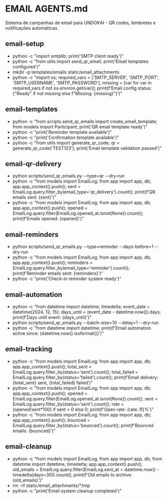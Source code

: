 # EMAIL AGENTS.md

Sistema de campanhas de email para UNDOKAI - QR codes, lembretes e notificações automáticas.

## email-setup

- python -c "import smtplib; print('SMTP client ready')"
- python -c "from utils import send_qr_email; print('Email templates configured')"
- mkdir -p templates/emails static/email_attachments
- python -c "import os; required_vars = ['SMTP_SERVER', 'SMTP_PORT', 'SMTP_USERNAME', 'SMTP_PASSWORD']; missing = [var for var in required_vars if not os.environ.get(var)]; print(f'Email config status: {\"Ready\" if not missing else f\"Missing: {missing}\"}')"

## email-templates

- python -c "from scripts.send_qr_emails import create_email_template; from models import Participant; print('QR email template ready')"
- python -c "print('Reminder template available')"
- python -c "print('Confirmation template available')"
- python -c "from utils import generate_qr_code; qr = generate_qr_code('TEST123'); print('Email template validation passed')"

## email-qr-delivery

- python scripts/send_qr_emails.py --type=qr --dry-run
- python -c "from models import EmailLog; from app import app, db; app.app_context().push(); sent = EmailLog.query.filter_by(email_type='qr_delivery').count(); print(f'QR emails sent: {sent}')"
- python -c "from models import EmailLog; from app import app, db; app.app_context().push(); opened = EmailLog.query.filter(EmailLog.opened_at.isnot(None)).count(); print(f'Emails opened: {opened}')"

## email-reminders

- python scripts/send_qr_emails.py --type=reminder --days-before=1 --dry-run
- python -c "from models import EmailLog; from app import app, db; app.app_context().push(); reminders = EmailLog.query.filter_by(email_type='reminder').count(); print(f'Reminder emails sent: {reminders}')"
- python -c "print('Check-in reminder system ready')"

## email-automation

- python -c "from datetime import datetime, timedelta; event_date = datetime(2024, 12, 15); days_until = (event_date - datetime.now()).days; print(f'Days until event: {days_until}')"
- python scripts/send_qr_emails.py --batch-size=10 --delay=1 --dry-run
- python -c "from datetime import datetime; print(f'Email automation active since: {datetime.now().isoformat()}')"

## email-tracking

- python -c "from models import EmailLog; from app import app, db; app.app_context().push(); total_sent = EmailLog.query.filter_by(status='sent').count(); total_failed = EmailLog.query.filter_by(status='failed').count(); print(f'Email delivery: {total_sent} sent, {total_failed} failed')"
- python -c "from models import EmailLog; from app import app, db; app.app_context().push(); opened = EmailLog.query.filter(EmailLog.opened_at.isnot(None)).count(); sent = EmailLog.query.filter_by(status='sent').count(); rate = (opened/sent*100) if sent > 0 else 0; print(f'Open rate: {rate:.1f}%')"
- python -c "from models import EmailLog; from app import app, db; app.app_context().push(); bounced = EmailLog.query.filter_by(status='bounced').count(); print(f'Bounced emails: {bounced}')"

## email-cleanup

- python -c "from models import EmailLog; from app import app, db; from datetime import datetime, timedelta; app.app_context().push(); old_emails = EmailLog.query.filter(EmailLog.sent_at < datetime.now() - timedelta(days=30)).count(); print(f'Old emails to archive: {old_emails}')"
- rm -rf static/email_attachments/*.tmp
- python -c "print('Email system cleanup completed')"
